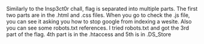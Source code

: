 Similarly to the Insp3ct0r chall, flag is separated into multiple parts. The first two parts are in the .html and .css files. When you go to check the .js file, you can see it asking you how to stop google from indexing a wesite. Also you can see some robots.txt references. I tried robots.txt and got the 3rd part of the flag. 4th part is in the .htaccess and 5th is in .DS_Store